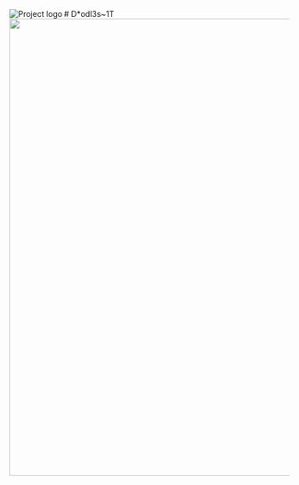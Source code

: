 <img align="left" alt="Project logo" src="data/icons/hicolor/scalable/apps/app.svg" />
# D*odl3s~1T

<img src="./shots/window.png" width="822"/>
